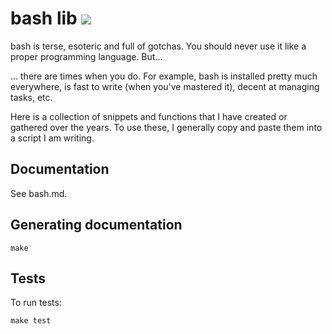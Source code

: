 # bash lib ![](https://api.travis-ci.org/dansimau/bashlib.svg?branch=master)

bash is terse, esoteric and full of gotchas. You should never use it like a
proper programming language. But...

... there are times when you do. For example, bash is installed pretty much
everywhere, is fast to write (when you've mastered it), decent at managing
tasks, etc.

Here is a collection of snippets and functions that I have created or gathered
over the years. To use these, I generally copy and paste them into a script I
am writing.

## Documentation

See bash.md.

## Generating documentation

    make

## Tests

To run tests:

    make test
